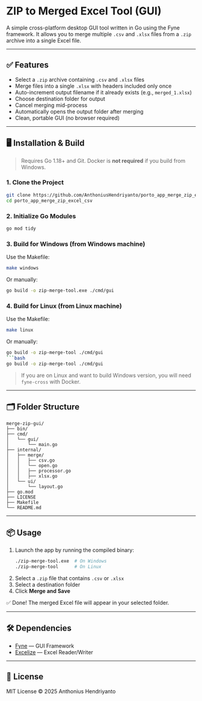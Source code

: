 # ZIP to Merged Excel Tool (GUI)

A simple cross-platform desktop GUI tool written in Go using the Fyne framework. It allows you to merge multiple `.csv` and `.xlsx` files from a `.zip` archive into a single Excel file.

---

## ✅ Features

- Select a `.zip` archive containing `.csv` and `.xlsx` files
- Merge files into a single `.xlsx` with headers included only once
- Auto-increment output filename if it already exists (e.g., `merged_1.xlsx`)
- Choose destination folder for output
- Cancel merging mid-process
- Automatically opens the output folder after merging
- Clean, portable GUI (no browser required)

---

## 🖥️ Installation & Build

> Requires Go 1.18+ and Git. Docker is **not required** if you build from Windows.

### 1. Clone the Project
```bash
git clone https://github.com/AnthoniusHendriyanto/porto_app_merge_zip_excel_csv.git
cd porto_app_merge_zip_excel_csv
```

### 2. Initialize Go Modules
```bash
go mod tidy
```

### 3. Build for Windows (from Windows machine)
Use the Makefile:
```bash
make windows
```
Or manually:
```bash
go build -o zip-merge-tool.exe ./cmd/gui
```

### 4. Build for Linux (from Linux machine)
Use the Makefile:
```bash
make linux
```
Or manually:
```bash
go build -o zip-merge-tool ./cmd/gui
```bash
go build -o zip-merge-tool ./cmd/gui
```

> If you are on Linux and want to build Windows version, you will need `fyne-cross` with Docker.

---

## 🗂 Folder Structure

```
merge-zip-gui/
├── bin/
├── cmd/
│   └── gui/
│       └── main.go
├── internal/
│   ├── merge/
│   │   ├── csv.go
│   │   └── open.go
│   │   ├── processor.go
│   │   ├── xlsx.go
│   └── ui/
│       └── layout.go
├── go.mod
├── LICENSE
├── Makefile
└── README.md
```

---

## 📦 Usage

1. Launch the app by running the compiled binary:
   ```bash
   ./zip-merge-tool.exe  # On Windows
   ./zip-merge-tool      # On Linux
   ```
2. Select a `.zip` file that contains `.csv` or `.xlsx`
3. Select a destination folder
4. Click **Merge and Save**

✅ Done! The merged Excel file will appear in your selected folder.

---

## 🛠 Dependencies

- [Fyne](https://github.com/fyne-io/fyne) — GUI Framework
- [Excelize](https://github.com/qax-os/excelize) — Excel Reader/Writer

---

## 📄 License

MIT License © 2025 Anthonius Hendriyanto